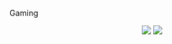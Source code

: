 Gaming

<p align="center">  
  <img src ="https://github-readme-stats.vercel.app/api/top-langs/?username=Fripe070&count_private=true&theme=tokyonight">
  <img src ="https://github-readme-stats.vercel.app/api?username=Fripe070&show_icons=true&theme=tokyonight">
</p>
